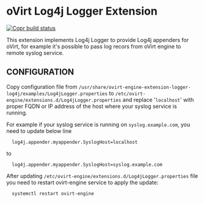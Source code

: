 oVirt Log4j Logger Extension
============================

[![Copr build status](https://copr.fedorainfracloud.org/coprs/ovirt/ovirt-master-snapshot/package/ovirt-engine-extension-logger-log4j/status_image/last_build.png)](https://copr.fedorainfracloud.org/coprs/ovirt/ovirt-master-snapshot/package/ovirt-engine-extension-logger-log4j/)

This extension implements Log4j Logger to provide Log4j appenders for oVirt,
for example it's possible to pass log recors from oVirt engine to remote
syslog service.

CONFIGURATION
-------------

Copy configuration file from `/usr/share/ovirt-engine-extension-logger-log4j/examples/Log4jLogger.properties`
to `/etc/ovirt-engine/extensions.d/Log4jLogger.properties` and replace
'`localhost`' with proper FQDN or IP address of the host where your syslog
service is running.

For example if your syslog service is running on `syslog.example.com`, you need to update below line

```
  log4j.appender.myappender.SyslogHost=localhost
```

to

```
  log4j.appender.myappender.SyslogHost=syslog.example.com
```

After updating `/etc/ovirt-engine/extensions.d/Log4jLogger.properties` file
you need to restart ovirt-engine service to apply the update:

```bash
  systemctl restart ovirt-engine
```
